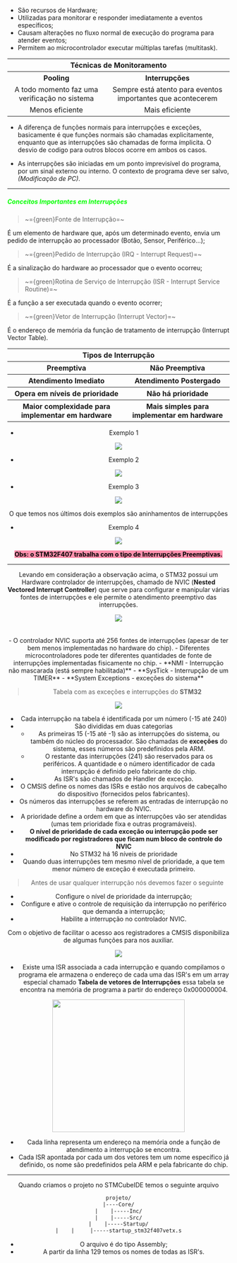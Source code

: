 
-  São recursos de Hardware;
-  Utilizadas para monitorar e responder imediatamente a eventos específicos;
-  Causam alterações no fluxo normal de execução do programa para atender eventos;
-  Permitem ao microcontrolador executar múltiplas tarefas (multitask).

<div align="center">
  <table>
    <tr>
      <th colspan="2" align="center">Técnicas de Monitoramento</th>
    </tr>
    <tr>
      <th align="center">Pooling</th>
      <th align="center">Interrupções</th>
    </tr>
    <tr>
      <td align="center">A todo momento faz uma verificação no sistema</td>
      <td align="center">Sempre está atento para eventos importantes que acontecerem</td>
    </tr>
    <tr>
      <td align="center">Menos eficiente</td>
      <td align="center">Mais eficiente</td>
    </tr>
  </table>
</div>

-  A diferença de funções normais para interrupções e exceções, basicamente é que funções normais são chamadas explicitamente, enquanto que as interrupções são chamadas de forma ímplicita. O desvio de codigo para outros blocos ocorre em ambos os casos.

-  As interrupções são iniciadas em um ponto imprevisível do programa, por um sinal externo ou interno. O contexto de programa deve ser salvo, *(Modificação de PC)*.

---
##### <span style="color:rgb(4, 255, 0)" align="center">Conceitos Importantes em Interrupções</span> 

> ~={green}Fonte de Interrupção=~

É um elemento de hardware que, após um determinado evento, envia um pedido de interrupção ao processador (Botão, Sensor, Periférico...);

> ~={green}Pedido de Interrupção (IRQ - Interrupt Request)=~

É a sinalização do hardware ao processador que o evento ocorreu;

> ~={green}Rotina de Serviço de Interrupção (ISR - Interrupt Service Routine)=~

É a função a ser executada quando o evento ocorrer;

> ~={green}Vetor de Interrupção (Interrupt Vector)=~

É o endereço de memória da função de tratamento de interrupção (Interrupt Vector Table).

<div align="center">
<table>
<tr>
<th colspan="2" align="center">Tipos de Interrupção</th>
</tr>
<tr>
<th align="center">Preemptiva</th>
<th align="center">Não Preemptiva</div>
</tr>
<tr>
<th align="center">Atendimento Imediato</th>
<th align="center">Atendimento Postergado</th>
</tr>
<tr>
<th align="center">Opera em níveis de prioridade</th>
<th align="center">Não há prioridade</th>
</tr>
<tr>
<th align="center">Maior complexidade para implementar em hardware</th>
<th align="center">Mais simples para implementar em hardware</th>
</tr>
</table>

-  Exemplo 1

<div align="center"><img src="Exemplo Interrupção.png"/></div>

-  Exemplo 2

<div><img src="Exemplo Interrupção com Prioridade.png"/></div>

-  Exemplo 3

<div align="center">
<img src="Exemplo Interrupção com Prioridade 2.png"/>
</div>

O que temos nos últimos dois exemplos são aninhamentos de interrupções

-  Exemplo 4

<div align="center">
<img src="Exemplo Interrupção não Preemptiva.png"/>
</div>

<mark style="background: #FF5582A6;">**Obs: o STM32F407 trabalha com o tipo de Interrupções Preemptivas.**</mark>

---

Levando em consideração a observação acima, o STM32 possui um Hardware controlador de interrupções, chamado de NVIC (**Nested Vectored Interrupt Controller**) que serve para configurar e manipular várias fontes de interrupções e ele permite o atendimento preemptivo das interrupções.

<div align="center">
<img src="Nested Vectored Interrupt Controller.png"/>
</div>
<br></br>
-  O controlador NVIC suporta até 256 fontes de interrupções (apesar de ter bem menos implementadas no hardware do chip).
-  Diferentes microcontroladores pode ter diferentes quantidades de fonte de interrupções implementadas fisicamente no chip.
-  **NMI - Interrupção não mascarada (está sempre habilitada)**
-  **SysTick - Interrupção de um TIMER**
-  **System Exceptions - exceções do sistema**

> Tabela com as exceções e interrupções do **STM32**

<div align="center">
<img src="Lista de exceções e interrupções.png"/>
</div>

-  Cada interrupção na tabela é identificada por um número (-15 até 240)
-  São divididas em duas categorias 
	-  As primeiras 15 (-15 até -1) são as interrupções do sistema, ou também do núcleo do processador. São chamadas de **exceções** do sistema, esses números são predefinidos pela ARM.
	-  O restante das interrupções (241) são reservados para os periféricos. A quantidade e o número identificador de cada interrupção é definido pelo fabricante do chip.
-  As ISR's são chamados de Handler de exceção.
-  O CMSIS define os nomes das ISRs e estão nos arquivos de cabeçalho do dispositivo (fornecidos pelos fabricantes).
-  Os números das interrupções se referem as entradas de interrupção no hardware do NVIC.
-  A prioridade define a ordem em que as interrupções vão ser atendidas (umas tem prioridade fixa e outras programáveis).
-  **O nível de prioridade de cada exceção ou interrupção pode ser modificado por registradores que ficam num bloco de controle do NVIC**
-  No STM32 há 16 níveis de prioridade
-  Quando duas interrupções tem mesmo nível de prioridade, a que tem menor número de exceção é executada primeiro.

> Antes de usar qualquer interrupção nós devemos fazer o seguinte

-  Configure o nível de prioridade da interrupção;
-  Configure e ative o controle de requisição da interrupção no periférico que demanda a interrupção;
-  Habilite a interrupção no controlador NVIC.

Com o objetivo de facilitar o acesso aos registradores a CMSIS disponibiliza de algumas funções para nos auxiliar.

<div align="center">
<img src="Funçoes CMSIS para usar Interrupções.png"/>
</div>

-  Existe uma ISR associada a cada interrupção e quando compilamos o programa ele armazena o endereço de cada uma das ISR's em um array especial chamado **Tabela de vetores de Interrupções** essa tabela se encontra na memória de programa a partir do endereço 0x000000004.

<div align="center">
<img width="300" src="Tabela de vetores de interrupções.png"/>
</div>

-  Cada linha representa um endereço na memória onde a função de atendimento a interrupção se encontra.
-  Cada ISR apontada por cada um dos vetores tem um nome específico já definido, os nome são predefinidos pela ARM e pela fabricante do chip.

---

Quando criamos o projeto no STMCubeIDE temos o seguinte arquivo

```txt
projeto/
|----Core/
|    |-----Inc/
|    |-----Src/
|    |-----Startup/
|    |     |-----startup_stm32f407vetx.s
```

-  O arquivo é do tipo Assembly;
-  A partir da linha 129 temos os nomes de todas as ISR's.